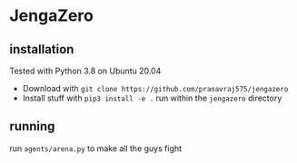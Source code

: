 # JengaZero

## installation 
Tested with Python 3.8 on Ubuntu 20.04
* Download with ```git clone https://github.com/pranavraj575/jengazero```
* Install stuff with ```pip3 install -e .``` run within the ```jengazero``` directory

## running
run ```agents/arena.py``` to make all the guys fight

